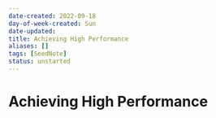 ```yaml
---
date-created: 2022-09-18
day-of-week-created: Sun
date-updated: 
title: Achieving High Performance
aliases: []
tags: [SeedNote]
status: unstarted
---
```


# Achieving High Performance

